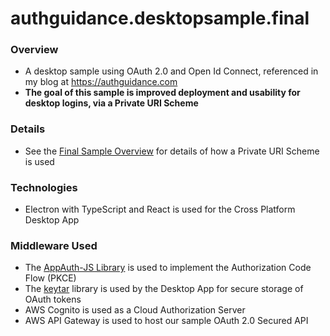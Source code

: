 # authguidance.desktopsample.final

### Overview

* A desktop sample using OAuth 2.0 and Open Id Connect, referenced in my blog at https://authguidance.com
* **The goal of this sample is improved deployment and usability for desktop logins, via a Private URI Scheme**

### Details

* See the [Final Sample Overview](https://authguidance.com/2018/01/26/final-desktop-sample-overview/) for details of how a Private URI Scheme is used

### Technologies

* Electron with TypeScript and React is used for the Cross Platform Desktop App

### Middleware Used

* The [AppAuth-JS Library](https://github.com/openid/AppAuth-JS/blob/master/README.md) is used to implement the Authorization Code Flow (PKCE)
* The [keytar](https://github.com/atom/node-keytar) library is used by the Desktop App for secure storage of OAuth tokens
* AWS Cognito is used as a Cloud Authorization Server
* AWS API Gateway is used to host our sample OAuth 2.0 Secured API
